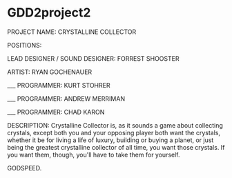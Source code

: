 GDD2project2
===================================
PROJECT NAME: CRYSTALLINE COLLECTOR

POSITIONS:

LEAD DESIGNER / SOUND DESIGNER: FORREST SHOOSTER

ARTIST:  RYAN GOCHENAUER

___ PROGRAMMER: KURT STOHRER

___ PROGRAMMER: ANDREW MERRIMAN

___ PROGRAMMER: CHAD KARON
     
DESCRIPTION:
Crystalline Collector is, as it sounds a game about collecting crystals, except both you and your opposing player both want the crystals, whether it be for living a life of luxury, building or buying a planet, or just being the greatest crystalline collector of all time, you want those crystals. If you want them, though, you'll have to take them for yourself. 
	
GODSPEED.

